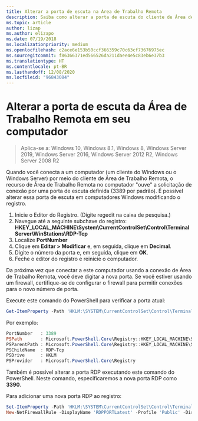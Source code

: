 ```yaml
---
title: Alterar a porta de escuta na Área de Trabalho Remota
description: Saiba como alterar a porta de escuta do cliente de Área de Trabalho Remota.
ms.topic: article
author: lizap
ms.author: elizapo
ms.date: 07/19/2018
ms.localizationpriority: medium
ms.openlocfilehash: c2ace6e153b50ccf366359c70c63cf73676975ec
ms.sourcegitcommit: f86366371ed566526da211daee4e5c83eb6e37b3
ms.translationtype: HT
ms.contentlocale: pt-BR
ms.lasthandoff: 12/08/2020
ms.locfileid: "96843084"
---
```

# <a name="change-the-listening-port-for-remote-desktop-on-your-computer"></a>Alterar a porta de escuta da Área de Trabalho Remota em seu computador

> Aplica-se a: Windows 10, Windows 8.1, Windows 8, Windows Server 2019, Windows Server 2016, Windows Server 2012 R2, Windows Server 2008 R2

Quando você conecta a um computador (um cliente do Windows ou o Windows Server) por meio do cliente de Área de Trabalho Remota, o recurso de Área de Trabalho Remota no computador "ouve" a solicitação de conexão por uma porta de escuta definida (3389 por padrão). É possível alterar essa porta de escuta em computadores Windows modificando o registro.

1. Inicie o Editor do Registro. (Digite regedit na caixa de pesquisa.)
2. Navegue até a seguinte subchave do registro: **HKEY_LOCAL_MACHINE\System\CurrentControlSet\Control\Terminal Server\WinStations\RDP-Tcp**
3. Localize **PortNumber**
4. Clique em **Editar > Modificar** e, em seguida, clique em **Decimal**.
5. Digite o número da porta e, em seguida, clique em **OK**. 
6. Feche o editor do registro e reinicie o computador.

Da próxima vez que conectar a este computador usando a conexão de Área de Trabalho Remota, você deve digitar a nova porta. Se você estiver usando um firewall, certifique-se de configurar o firewall para permitir conexões para o novo número de porta.


Execute este comando do PowerShell para verificar a porta atual:

```powershell
Get-ItemProperty -Path 'HKLM:\SYSTEM\CurrentControlSet\Control\Terminal Server\WinStations\RDP-Tcp' -name "PortNumber"
```

Por exemplo:

```powershell
PortNumber   : 3389
PSPath       : Microsoft.PowerShell.Core\Registry::HKEY_LOCAL_MACHINE\SYSTEM\CurrentControlSet\Control\Terminal Server\WinStations\RDP-Tcp
PSParentPath : Microsoft.PowerShell.Core\Registry::HKEY_LOCAL_MACHINE\SYSTEM\CurrentControlSet\Control\Terminal Server\WinStations
PSChildName  : RDP-Tcp
PSDrive      : HKLM
PSProvider   : Microsoft.PowerShell.Core\Registry
```

Também é possível alterar a porta RDP executando este comando do PowerShell. Neste comando, especificaremos a nova porta RDP como **3390**.


Para adicionar uma nova porta RDP ao registro:

```powershell
Set-ItemProperty -Path 'HKLM:\SYSTEM\CurrentControlSet\Control\Terminal Server\WinStations\RDP-Tcp' -name "PortNumber" -Value 3390
New-NetFirewallRule -DisplayName 'RDPPORTLatest' -Profile 'Public' -Direction Inbound -Action Allow -Protocol TCP -LocalPort 3390
```

